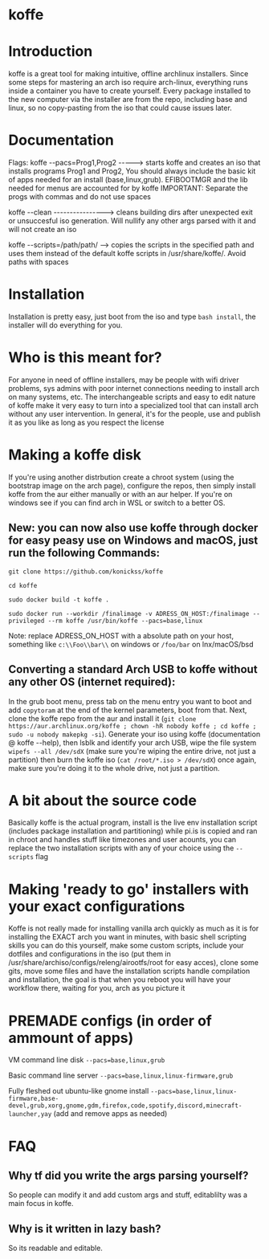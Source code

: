 # koffe

# Introduction
koffe is a great tool for making intuitive, offline archlinux installers. Since some steps for mastering an arch iso require arch-linux, everything runs inside a container you have to create yourself. Every package installed to the new computer via the installer are from the repo, including base and linux, so no copy-pasting from the iso that could cause issues later.
# Documentation
Flags:
koffe --pacs=Prog1,Prog2 -----> starts koffe and creates
                                an iso that installs programs Prog1 and Prog2,
                                You should always include the basic kit of apps
                                needed for an install (base,linux,grub). EFIBOOTMGR and the lib needed for menus are accounted for by koffe
                                IMPORTANT: Separate the progs with commas
                                and do not use spaces

koffe --clean ----------------> cleans building dirs after unexpected
                                exit or unsuccesful iso generation. Will
                                nullify any other args parsed with it and will
                                not create an iso

koffe --scripts=/path/path/ --> copies the scripts in the specified path
                                and uses them instead of the default koffe
                                scripts in /usr/share/koffe/. Avoid paths with spaces


# Installation
Installation is pretty easy, just boot from the iso and type `bash install`, the installer will do everything for you.

# Who is this meant for?
For anyone in need of offline installers, may be people with wifi driver problems, sys admins with poor internet connections needing to install arch on many systems, etc. The interchangeable scripts and easy to edit nature of koffe make it very easy to turn into a specialized tool that can install arch without any user intervention. In general, it's for the people, use and publish it as you like as long as you respect the license


# Making a koffe disk
If you're using another distrbution create a chroot system (using the bootstrap image on the arch page), configure the repos, then simply install koffe from the aur either manually or with an aur helper. If you're on windows see if you can find arch in WSL or switch to a better OS.
## New: you can now also use koffe through docker for easy peasy use on Windows and macOS, just run the following Commands:
`git clone https://github.com/konickss/koffe`

`cd koffe`

`sudo docker build -t koffe .`

`sudo docker run --workdir /finalimage -v ADRESS_ON_HOST:/finalimage --privileged --rm koffe /usr/bin/koffe --pacs=base,linux`

Note: replace ADRESS_ON_HOST with a absolute path on your host, something like `c:\\Foo\\bar\\` on windows or `/foo/bar` on lnx/macOS/bsd
## Converting a standard Arch USB to koffe without any other OS (internet required):
In the grub boot menu, press tab on the menu entry you want to boot and add `copytoram` at the end of the kernel parameters, boot from that.
Next, clone the koffe repo from the aur and install it (`git clone https://aur.archlinux.org/koffe ; chown -hR nobody koffe ; cd koffe ; sudo -u nobody makepkg -si`). Generate your iso using koffe (documentation @ koffe --help), then lsblk and identify your arch USB, wipe the file system `wipefs --all /dev/sdX` (make sure you're wiping the entire drive, not just a partition) then burn the koffe iso (`cat /root/*.iso > /dev/sdX`) once again, make sure you're doing it to the whole drive, not just a partition.

# A bit about the source code
Basically koffe is the actual program, install is the live env installation script (includes package installation and partitioning) while pi.is is copied and ran in chroot and handles stuff like timezones and user acounts, you can replace the two installation scripts with any of your choice using the `--scripts` flag

# Making 'ready to go' installers with your exact configurations
Koffe is not really made for installing vanilla arch quickly as much as it is for installing the EXACT arch you want in minutes, with basic shell scripting skills you can do this yourself, make some custom scripts, include your dotfiles and configurations in the iso (put them in /usr/share/archiso/configs/releng/airootfs/root for easy acces), clone some gits, move some files and have the installation scripts handle compilation and installation, the goal is that when you reboot you will have your workflow there, waiting for you, arch as you picture it

# PREMADE configs (in order of ammount of apps)

VM command line disk `--pacs=base,linux,grub`

Basic command line server `--pacs=base,linux,linux-firmware,grub`

Fully fleshed out ubuntu-like gnome install `--pacs=base,linux,linux-firmware,base-devel,grub,xorg,gnome,gdm,firefox,code,spotify,discord,minecraft-launcher,yay` (add and remove apps as needed)



# FAQ

## Why tf did you write the args parsing yourself?
So people can modify it and add custom args and stuff, editablilty was a main focus in koffe.

## Why is it written in lazy bash?
So its readable and editable.
